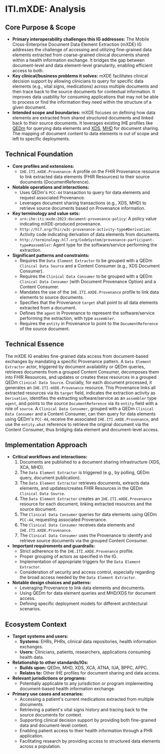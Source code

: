 # ITI.mXDE: Analysis

## Core Purpose & Scope

-   **Primary interoperability challenges this IG addresses:** The Mobile Cross-Enterprise Document Data Element Extraction (mXDE) IG addresses the challenge of accessing and utilizing fine-grained data elements extracted from coarse-grained clinical documents shared within a health information exchange. It bridges the gap between document-level and data element-level granularity, enabling efficient access to both.
-   **Key clinical/business problems it solves:** mXDE facilitates clinical decision support by allowing clinicians to query for specific data elements (e.g., vital signs, medications) across multiple documents and then trace back to the source documents for contextual information. It improves data usability for consuming applications that may not be able to process or find the information they need within the structure of a given document.
-   **Intended scope and boundaries:** mXDE focuses on defining how data elements are extracted from shared structured documents and linked back to their source documents. It leverages existing IHE profiles like [QEDm](https://profiles.ihe.net/PCC/QEDm/index.html) for querying data elements and [XDS](https://profiles.ihe.net/ITI/TF/Volume1/ch-10.html), [MHD](https://profiles.ihe.net/ITI/MHD/index.html) for document sharing. The mapping of document content to data elements is out of scope and left to specific deployments.

## Technical Foundation

-   **Core profiles and extensions:**
    -   `IHE.ITI.mXDE.Provenance`: A profile on the FHIR Provenance resource to link extracted data elements (FHIR Resources) to their source documents (DocumentReference).
-   **Notable operations and interactions:**
    -   Uses QEDm's `PCC-44` transaction to query for data elements and request associated Provenance.
    -   Leverages document sharing transactions (e.g., XDS, MHD) to retrieve source documents based on Provenance information.
-   **Key terminology and value sets:**
    -   `urn:ihe:iti:mxde:2023:document-provenance-policy`: A policy value indicating mXDE-produced provenance.
    -   `http://hl7.org/fhir/w3c-provenance-activity-type#Derivation`: Activity code indicating derivation of data elements from documents.
    -   `http://terminology.hl7.org/CodeSystem/provenance-participant-type#assembler`: Agent type for the software/service performing the extraction.
-   **Significant patterns and constraints:**
    -   Requires the `Data Element Extractor` to be grouped with a QEDm `Clinical Data Source` and a Content Consumer (e.g., XDS Document Consumer).
    -   Requires the `Clinical Data Consumer` to be grouped with a QEDm `Clinical Data Consumer` (with Document Provenance Option) and a Content Consumer.
    -   Mandates the use of the `IHE.ITI.mXDE.Provenance` profile to link data elements to source documents.
    -   Specifies that the Provenance `target` shall point to all data elements extracted from a document.
    -   Defines the `agent` in Provenance to represent the software/service performing the extraction, with type `assembler`.
    -   Requires the `entity` in Provenance to point to the `DocumentReference` of the source document.

## Technical Essence

The mXDE IG enables fine-grained data access from document-based exchanges by mandating a specific Provenance pattern. A `Data Element Extractor` actor, triggered by document availability or QEDm queries, retrieves documents from a grouped Content Consumer, decomposes them into FHIR Resources, and updates or creates these resources in a grouped QEDm `Clinical Data Source`. Crucially, for each document processed, it generates an `IHE.ITI.mXDE.Provenance` resource. This Provenance links all extracted resources via its `target` field, indicates the extraction activity as `Derivation`, identifies the extracting software/service as an `assembler` type `agent`, and points to the source `DocumentReference` via its `entity` field with a role of `source`. A `Clinical Data Consumer`, grouped with a QEDm `Clinical Data Consumer` and a Content Consumer, can then query for data elements using QEDm's `PCC-44`, receive the associated `IHE.ITI.mXDE.Provenance`, and use the `entity.what` reference to retrieve the original document via the Content Consumer, thus bridging data element and document-level access.

## Implementation Approach

-   **Critical workflows and interactions:**
    1.  Documents are published to a document sharing infrastructure (XDS, XCA, MHD).
    2.  The `Data Element Extractor` is triggered (e.g., by polling, QEDm query, document publication).
    3.  The `Data Element Extractor` retrieves documents, extracts data elements, and updates/creates FHIR Resources in the QEDm `Clinical Data Source`.
    4.  The `Data Element Extractor` creates an `IHE.ITI.mXDE.Provenance` resource for each document, linking extracted resources and the source document.
    5.  The `Clinical Data Consumer` queries for data elements using QEDm `PCC-44`, requesting associated Provenance.
    6.  The `Clinical Data Consumer` receives data elements and `IHE.ITI.mXDE.Provenance`.
    7.  The `Clinical Data Consumer` uses the Provenance to identify and retrieve source documents via the grouped Content Consumer.
-   **Important requirements and guardrails:**
    -   Strict adherence to the `IHE.ITI.mXDE.Provenance` profile.
    -   Proper grouping of actors as specified in the IG.
    -   Implementation of appropriate triggers for the `Data Element Extractor`.
    -   Consideration of security and access control, especially regarding the broad access needed by the `Data Element Extractor`.
-   **Notable design choices and patterns:**
    -   Leveraging Provenance to link data elements and documents.
    -   Using QEDm for data element queries and MHD/XDS for document access.
    -   Defining specific deployment models for different architectural scenarios.

## Ecosystem Context

-   **Target systems and users:**
    -   **Systems:** EHRs, PHRs, clinical data repositories, health information exchanges.
    -   **Users:** Clinicians, patients, researchers, applications consuming health data.
-   **Relationship to other standards/IGs:**
    -   **Builds upon:** QEDm, MHD, XDS, XCA, ATNA, IUA, BPPC, APPC.
    -   **Relates to:** Other IHE profiles for document sharing and data access.
-   **Relevant jurisdictions or programs:**
    -   Potentially applicable to any jurisdiction or program implementing document-based health information exchange.
-   **Primary use cases and scenarios:**
    -   Accessing a patient's current medications extracted from multiple documents.
    -   Retrieving a patient's vital signs history and tracing back to the source documents for context.
    -   Supporting clinical decision support by providing both fine-grained data and document-level context.
    -   Enabling patient access to their health information through a PHR application.
    -   Facilitating research by providing access to structured data elements across a population.
